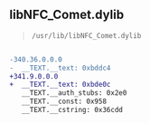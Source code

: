## libNFC_Comet.dylib

> `/usr/lib/libNFC_Comet.dylib`

```diff

-340.36.0.0.0
-  __TEXT.__text: 0xbddc4
+341.9.0.0.0
+  __TEXT.__text: 0xbde0c
   __TEXT.__auth_stubs: 0x2e0
   __TEXT.__const: 0x958
   __TEXT.__cstring: 0x36cdd

```
